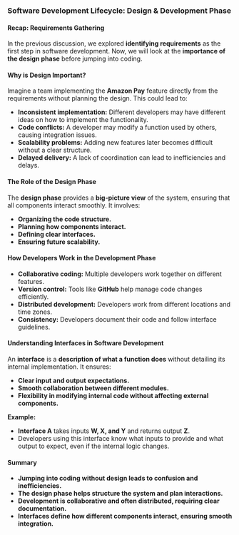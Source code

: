 ### **Software Development Lifecycle: Design & Development Phase**  

#### **Recap: Requirements Gathering**  
In the previous discussion, we explored **identifying requirements** as the first step in software development. Now, we will look at the **importance of the design phase** before jumping into coding.  

#### **Why is Design Important?**  
Imagine a team implementing the **Amazon Pay** feature directly from the requirements without planning the design. This could lead to:  
- **Inconsistent implementation:** Different developers may have different ideas on how to implement the functionality.  
- **Code conflicts:** A developer may modify a function used by others, causing integration issues.  
- **Scalability problems:** Adding new features later becomes difficult without a clear structure.  
- **Delayed delivery:** A lack of coordination can lead to inefficiencies and delays.  

#### **The Role of the Design Phase**  
The **design phase** provides a **big-picture view** of the system, ensuring that all components interact smoothly. It involves:  
- **Organizing the code structure.**  
- **Planning how components interact.**  
- **Defining clear interfaces.**  
- **Ensuring future scalability.**  

#### **How Developers Work in the Development Phase**  
- **Collaborative coding:** Multiple developers work together on different features.  
- **Version control:** Tools like **GitHub** help manage code changes efficiently.  
- **Distributed development:** Developers work from different locations and time zones.  
- **Consistency:** Developers document their code and follow interface guidelines.  

#### **Understanding Interfaces in Software Development**  
An **interface** is a **description of what a function does** without detailing its internal implementation. It ensures:  
- **Clear input and output expectations.**  
- **Smooth collaboration between different modules.**  
- **Flexibility in modifying internal code without affecting external components.**  

**Example:**  
- **Interface A** takes inputs **W, X, and Y** and returns output **Z**.  
- Developers using this interface know what inputs to provide and what output to expect, even if the internal logic changes.  

#### **Summary**  
- **Jumping into coding without design leads to confusion and inefficiencies.**  
- **The design phase helps structure the system and plan interactions.**  
- **Development is collaborative and often distributed, requiring clear documentation.**  
- **Interfaces define how different components interact, ensuring smooth integration.**
